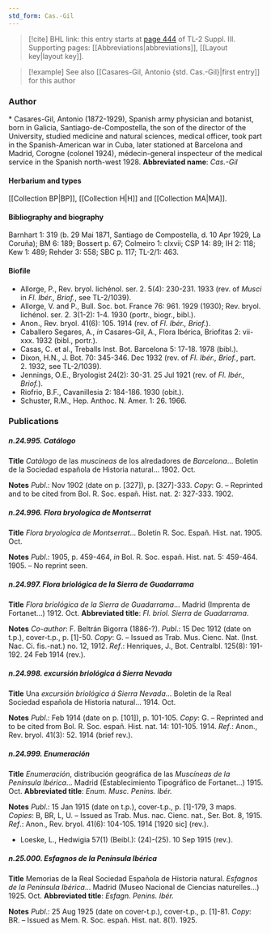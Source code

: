 ```yaml
---
std_form: Cas.-Gil
---
```


> [!cite] BHL link: this entry starts at [page 444](https://www.biodiversitylibrary.org/page/33266751) of TL-2 Suppl. III.
> Supporting pages: [[Abbreviations|abbreviations]], [[Layout key|layout key]].

> [!example] See also [[Casares-Gil, Antonio {std. Cas.-Gil}|first entry]] for this author

### Author

\* Casares-Gil, Antonio (1872-1929), Spanish army physician and botanist, born in Galicia, Santiago-de-Compostella, the son of the director of the University, studied medicine and natural sciences, medical officer, took part in the Spanish-American war in Cuba, later stationed at Barcelona and Madrid, Corogne (colonel 1924), médecin-general inspecteur of the medical service in the Spanish north-west 1928. 
**Abbreviated name**: *Cas.-Gil*

#### Herbarium and types

[[Collection BP|BP]], [[Collection H|H]] and [[Collection MA|MA]].

#### Bibliography and biography

Barnhart 1: 319 (b. 29 Mai 1871, Santiago de Compostella, d. 10 Apr 1929, La Coruña); BM 6: 189; Bossert p. 67; Colmeiro 1: clxvii; CSP 14: 89; IH 2: 118; Kew 1: 489; Rehder 3: 558; SBC p. 117; TL-2/1: 463.

#### Biofile

- Allorge, P., Rev. bryol. lichénol. ser. 2. 5(4): 230-231. 1933 (rev. of *Musci* in *Fl. Ibér., Briof.*, see TL-2/1039).
- Allorge, V. and P., Bull. Soc. bot. France 76: 961. 1929 (1930); Rev. bryol. lichénol. ser. 2. 3(1-2): 1-4. 1930 (portr., biogr., bibl.).
- Anon., Rev. bryol. 41(6): 105. 1914 (rev. of *Fl. Ibér., Briof.*).
- Caballero Segares, A., *in* Casares-Gil, A., Flora Ibérica, Briofitas 2: vii-xxx. 1932 (bibl., portr.).
- Casas, C. et al., Treballs Inst. Bot. Barcelona 5: 17-18. 1978 (bibl.).
- Dixon, H.N., J. Bot. 70: 345-346. Dec 1932 (rev. of *Fl. Ibér., Briof.*, part. 2. 1932, see TL-2/1039).
- Jennings, O.E., Bryologist 24(2): 30-31. 25 Jul 1921 (rev. of *Fl. Ibér., Briof.*).
- Riofrio, B.F., Cavanillesia 2: 184-186. 1930 (obit.).
- Schuster, R.M., Hep. Anthoc. N. Amer. 1: 26. 1966.

### Publications

##### n.24.995. Catálogo

**Title**
*Catálogo* de las *muscineas* de los alredadores de *Barcelona*... Boletin de la Sociedad española de Historia natural... 1902. Oct.

**Notes**
*Publ*.: Nov 1902 (date on p. \[327\]), p. \[327\]-333. *Copy*: G. – Reprinted and to be cited from Bol. R. Soc. españ. Hist. nat. 2: 327-333. 1902.

##### n.24.996. Flora bryologica de Montserrat

**Title**
*Flora bryologica de Montserrat*... Boletin R. Soc. Españ. Hist. nat. 1905. Oct.

**Notes**
*Publ*.: 1905, p. 459-464, *in* Bol. R. Soc. españ. Hist. nat. 5: 459-464. 1905. – No reprint seen.

##### n.24.997. Flora briológica de la Sierra de Guadarrama

**Title**
*Flora briológica de la Sierra de Guadarrama*... Madrid (Imprenta de Fortanet...) 1912. Oct.
**Abbreviated title**: *Fl. briol. Sierra de Guadarrama*.

**Notes**
*Co-author*: F. Beltrán Bigorra (1886-?).
*Publ*.: 15 Dec 1912 (date on t.p.), cover-t.p., p. \[1\]-50. *Copy*: G. – Issued as Trab. Mus. Cienc. Nat. (Inst. Nac. Ci. fis.-nat.) no. 12, 1912.
*Ref*.: Henriques, J., Bot. Centralbl. 125(8): 191-192. 24 Feb 1914 (rev.).

##### n.24.998. excursión briológica á Sierra Nevada

**Title**
Una *excursión briológica á Sierra Nevada*... Boletin de la Real Sociedad española de Historia natural... 1914. Oct.

**Notes**
*Publ*.: Feb 1914 (date on p. \[101\]), p. 101-105. *Copy*: G. – Reprinted and to be cited from Bol. R. Soc. españ. Hist. nat. 14: 101-105. 1914.
*Ref*.: Anon., Rev. bryol. 41(3): 52. 1914 (brief rev.).

##### n.24.999. Enumeración

**Title**
*Enumeración*, distribución geográfica de las *Muscíneas de la Península Ibérica*... Madrid (Establecimiento Tipográfico de Fortanet...) 1915. Oct.
**Abbreviated title**: *Enum. Musc. Penins. Ibér.*

**Notes**
*Publ*.: 15 Jan 1915 (date on t.p.), cover-t.p., p. \[1\]-179, 3 maps. *Copies*: B, BR, L, U. – Issued as Trab. Mus. nac. Cienc. nat., Ser. Bot. 8, 1915.
*Ref*.: Anon., Rev. bryol. 41(6): 104-105. 1914 \[1920 sic\] (rev.).
- Loeske, L., Hedwigia 57(1) (Beibl.): (24)-(25). 10 Sep 1915 (rev.).

##### n.25.000. Esfagnos de la Península Ibérica

**Title**
Memorias de la Real Sociedad Española de Historia natural. *Esfagnos de la Península Ibérica*... Madrid (Museo Nacional de Ciencias naturelles...) 1925. Oct.
**Abbreviated title**: *Esfagn. Penins. Ibér.*

**Notes**
*Publ*.: 25 Aug 1925 (date on cover-t.p.), cover-t.p., p. \[1\]-81. *Copy*: BR. – Issued as Mem. R. Soc. españ. Hist. nat. 8(1). 1925.

